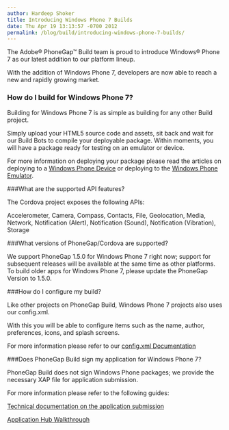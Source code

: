 ```yaml
---
author: Hardeep Shoker
title: Introducing Windows Phone 7 Builds
date: Thu Apr 19 13:13:57 -0700 2012
permalink: /blog/build/introducing-windows-phone-7-builds/
---
```

The Adobe® PhoneGap™ Build team is proud to introduce Windows® Phone 7 as our latest addition to our platform lineup.

With the addition of Windows Phone 7, developers are now able to reach a new and rapidly growing market.

<!-- end-slug -->

### How do I build for Windows Phone 7?

Building for Windows Phone 7 is as simple as building for any other Build project. 

Simply upload your HTML5 source code and assets, sit back and wait for our Build Bots to compile your deployable package. Within moments, you will have a package ready for testing on an emulator or device.

For more information on deploying your package please read the articles on deploying to a [Windows Phone Device](http://msdn.microsoft.com/en-us/library/gg588378%28v=VS.92%29.aspx) or deploying to the [Windows Phone Emulator](http://msdn.microsoft.com/en-us/library/ff402563%28v=vs.92%29.aspx).

###What are the supported API features?

The Cordova project exposes the following APIs:

Accelerometer, Camera, Compass, Contacts, File, Geolocation, Media, Network, Notification (Alert), Notification (Sound), Notification (Vibration), Storage

###What versions of PhoneGap/Cordova are supported?

We support PhoneGap 1.5.0 for Windows Phone 7 right now; support for subsequent releases will be available at the same time as other platforms. To build older apps for Windows Phone 7, please update the PhoneGap Version to 1.5.0.

###How do I configure my build?

Like other projects on PhoneGap Build, Windows Phone 7 projects also uses our config.xml.

With this you will be able to configure items such as the name, author, preferences, icons, and splash screens.

For more information please refer to our [config.xml Documentation](https://build.phonegap.com/docs/config-xml)

###Does PhoneGap Build sign my application for Windows Phone 7?

PhoneGap Build does not sign Windows Phone packages; we provide the necessary XAP file for application submission.

For more information please refer to the following guides:

[Technical documentation on the application submission](http://msdn.microsoft.com/en-us/library/ff941089%28v=vs.92%29.aspx)

[Application Hub Walkthrough](http://create.msdn.com/en-US/home/about/app_submission_walkthrough_upload)

